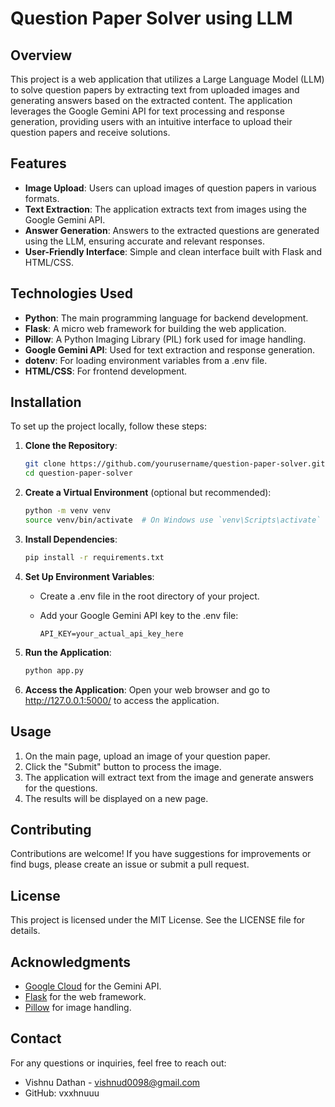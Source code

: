 # Question Paper Solver using LLM

## Overview

This project is a web application that utilizes a Large Language Model (LLM) to solve question papers by extracting text from uploaded images and generating answers based on the extracted content. The application leverages the Google Gemini API for text processing and response generation, providing users with an intuitive interface to upload their question papers and receive solutions.

## Features

- **Image Upload**: Users can upload images of question papers in various formats.
- **Text Extraction**: The application extracts text from images using the Google Gemini API.
- **Answer Generation**: Answers to the extracted questions are generated using the LLM, ensuring accurate and relevant responses.
- **User-Friendly Interface**: Simple and clean interface built with Flask and HTML/CSS.

## Technologies Used

- **Python**: The main programming language for backend development.
- **Flask**: A micro web framework for building the web application.
- **Pillow**: A Python Imaging Library (PIL) fork used for image handling.
- **Google Gemini API**: Used for text extraction and response generation.
- **dotenv**: For loading environment variables from a .env file.
- **HTML/CSS**: For frontend development.

## Installation

To set up the project locally, follow these steps:

1. **Clone the Repository**:

   ```bash
   git clone https://github.com/yourusername/question-paper-solver.git
   cd question-paper-solver
   ```

2. **Create a Virtual Environment** (optional but recommended):

   ```bash
   python -m venv venv
   source venv/bin/activate  # On Windows use `venv\Scripts\activate`
   ```

3. **Install Dependencies**:

   ```bash
   pip install -r requirements.txt
   ```

4. **Set Up Environment Variables**:

   - Create a .env file in the root directory of your project.
   - Add your Google Gemini API key to the .env file:

     ```
     API_KEY=your_actual_api_key_here
     ```

5. **Run the Application**:

   ```bash
   python app.py
   ```

6. **Access the Application**:
   Open your web browser and go to http://127.0.0.1:5000/ to access the application.

## Usage

1. On the main page, upload an image of your question paper.
2. Click the "Submit" button to process the image.
3. The application will extract text from the image and generate answers for the questions.
4. The results will be displayed on a new page.

## Contributing

Contributions are welcome! If you have suggestions for improvements or find bugs, please create an issue or submit a pull request.

## License

This project is licensed under the MIT License. See the LICENSE file for details.

## Acknowledgments

- [Google Cloud](https://cloud.google.com/) for the Gemini API.
- [Flask](https://flask.palletsprojects.com/) for the web framework.
- [Pillow](https://python-pillow.org/) for image handling.

## Contact

For any questions or inquiries, feel free to reach out:

- Vishnu Dathan - vishnud0098@gmail.com
- GitHub: vxxhnuuu
